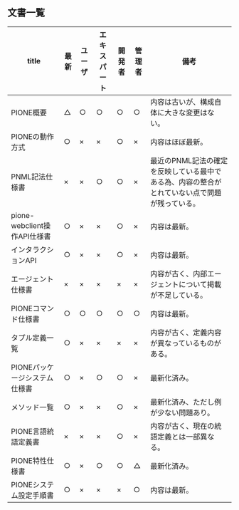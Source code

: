 ## 文書一覧

| title                         | 最新 | ユーザ | エキスパート | 開発者 | 管理者 | 備考 |
| ----------------------------- | ---- | ------ | ------------ | ------ | ------ | ---- |
| PIONE概要                     | △   | ○     | ○           | ○     | ○     | 内容は古いが、構成自体に大きな変更はない。 |
| PIONEの動作方式               | ○   | ×     | ×           | ○     | ×     | 内容はほぼ最新。 |
| PNML記法仕様書                | ×   | ×     | ○           | ○     | ×     | 最近のPNML記法の確定を反映している最中である為、内容の整合がとれていない点で問題が残っている。 |
| pione-webclient操作API仕様書  | ○   | ×     | ×           | ○     | ×     | 内容は最新。 |
| インタラクションAPI           | ○   | ×     | ×           | ○     | ×     | 内容は最新。 |
| エージェント仕様書            | ×   | ×     | ×           | ×     | ×     | 内容が古く、内部エージェントについて掲載が不足している。 |
| PIONEコマンド仕様書           | ○   | ○     | ○           | ○     | ○     | 内容は最新。 |
| タプル定義一覧                | ○   | ×     | ×           | ×     | ×     | 内容が古く、定義内容が異なっているものがある。 |
| PIONEパッケージシステム仕様書 | ○   | ×     | ○           | ○     | ×     | 最新化済み。 |
| メソッド一覧                  | ○   | ×     | ×           | ○     | ×     | 最新化済み、ただし例が少ない問題あり。 |
| PIONE言語統語定義書           | ×   | ×     | ×           | ○     | ×     | 内容が古く、現在の統語定義とは一部異なる。 |
| PIONE特性仕様書               | ○   | ×     | ○           | ○     | △     | 最新化済み。 |
| PIONEシステム設定手順書       | ○   | ×     | ×           | ×     | ○     | 内容は最新。 |